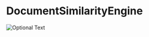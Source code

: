 # DocumentSimilarityEngine

![Optional Text](../master/images/A_possible_architecture_of_a_machine_learning_engine.png)
